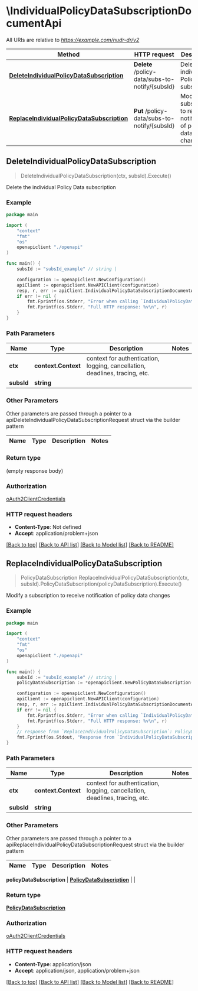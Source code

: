 # \IndividualPolicyDataSubscriptionDocumentApi

All URIs are relative to *https://example.com/nudr-dr/v2*

Method | HTTP request | Description
------------- | ------------- | -------------
[**DeleteIndividualPolicyDataSubscription**](IndividualPolicyDataSubscriptionDocumentApi.md#DeleteIndividualPolicyDataSubscription) | **Delete** /policy-data/subs-to-notify/{subsId} | Delete the individual Policy Data subscription
[**ReplaceIndividualPolicyDataSubscription**](IndividualPolicyDataSubscriptionDocumentApi.md#ReplaceIndividualPolicyDataSubscription) | **Put** /policy-data/subs-to-notify/{subsId} | Modify a subscription to receive notification of policy data changes



## DeleteIndividualPolicyDataSubscription

> DeleteIndividualPolicyDataSubscription(ctx, subsId).Execute()

Delete the individual Policy Data subscription

### Example

```go
package main

import (
    "context"
    "fmt"
    "os"
    openapiclient "./openapi"
)

func main() {
    subsId := "subsId_example" // string | 

    configuration := openapiclient.NewConfiguration()
    apiClient := openapiclient.NewAPIClient(configuration)
    resp, r, err := apiClient.IndividualPolicyDataSubscriptionDocumentApi.DeleteIndividualPolicyDataSubscription(context.Background(), subsId).Execute()
    if err != nil {
        fmt.Fprintf(os.Stderr, "Error when calling `IndividualPolicyDataSubscriptionDocumentApi.DeleteIndividualPolicyDataSubscription``: %v\n", err)
        fmt.Fprintf(os.Stderr, "Full HTTP response: %v\n", r)
    }
}
```

### Path Parameters


Name | Type | Description  | Notes
------------- | ------------- | ------------- | -------------
**ctx** | **context.Context** | context for authentication, logging, cancellation, deadlines, tracing, etc.
**subsId** | **string** |  | 

### Other Parameters

Other parameters are passed through a pointer to a apiDeleteIndividualPolicyDataSubscriptionRequest struct via the builder pattern


Name | Type | Description  | Notes
------------- | ------------- | ------------- | -------------


### Return type

 (empty response body)

### Authorization

[oAuth2ClientCredentials](../README.md#oAuth2ClientCredentials)

### HTTP request headers

- **Content-Type**: Not defined
- **Accept**: application/problem+json

[[Back to top]](#) [[Back to API list]](../README.md#documentation-for-api-endpoints)
[[Back to Model list]](../README.md#documentation-for-models)
[[Back to README]](../README.md)


## ReplaceIndividualPolicyDataSubscription

> PolicyDataSubscription ReplaceIndividualPolicyDataSubscription(ctx, subsId).PolicyDataSubscription(policyDataSubscription).Execute()

Modify a subscription to receive notification of policy data changes

### Example

```go
package main

import (
    "context"
    "fmt"
    "os"
    openapiclient "./openapi"
)

func main() {
    subsId := "subsId_example" // string | 
    policyDataSubscription := *openapiclient.NewPolicyDataSubscription("NotificationUri_example", []string{"MonitoredResourceUris_example"}) // PolicyDataSubscription | 

    configuration := openapiclient.NewConfiguration()
    apiClient := openapiclient.NewAPIClient(configuration)
    resp, r, err := apiClient.IndividualPolicyDataSubscriptionDocumentApi.ReplaceIndividualPolicyDataSubscription(context.Background(), subsId).PolicyDataSubscription(policyDataSubscription).Execute()
    if err != nil {
        fmt.Fprintf(os.Stderr, "Error when calling `IndividualPolicyDataSubscriptionDocumentApi.ReplaceIndividualPolicyDataSubscription``: %v\n", err)
        fmt.Fprintf(os.Stderr, "Full HTTP response: %v\n", r)
    }
    // response from `ReplaceIndividualPolicyDataSubscription`: PolicyDataSubscription
    fmt.Fprintf(os.Stdout, "Response from `IndividualPolicyDataSubscriptionDocumentApi.ReplaceIndividualPolicyDataSubscription`: %v\n", resp)
}
```

### Path Parameters


Name | Type | Description  | Notes
------------- | ------------- | ------------- | -------------
**ctx** | **context.Context** | context for authentication, logging, cancellation, deadlines, tracing, etc.
**subsId** | **string** |  | 

### Other Parameters

Other parameters are passed through a pointer to a apiReplaceIndividualPolicyDataSubscriptionRequest struct via the builder pattern


Name | Type | Description  | Notes
------------- | ------------- | ------------- | -------------

 **policyDataSubscription** | [**PolicyDataSubscription**](PolicyDataSubscription.md) |  | 

### Return type

[**PolicyDataSubscription**](PolicyDataSubscription.md)

### Authorization

[oAuth2ClientCredentials](../README.md#oAuth2ClientCredentials)

### HTTP request headers

- **Content-Type**: application/json
- **Accept**: application/json, application/problem+json

[[Back to top]](#) [[Back to API list]](../README.md#documentation-for-api-endpoints)
[[Back to Model list]](../README.md#documentation-for-models)
[[Back to README]](../README.md)

